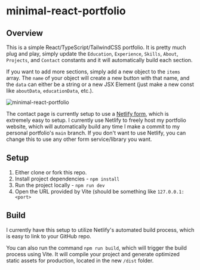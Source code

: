 # minimal-react-portfolio

## Overview
This is a simple React/TypeScript/TailwindCSS portfolio.  It is pretty much plug and play, simply update the `Education`, `Experience`, `Skills`, `About`, `Projects`, and `Contact` constants and it will automatically build each section.

If you want to add more sections, simply add a new object to the `items` array.  The `name` of your object will create a new button with that name, and the `data` can either be a string or a new JSX Element (just make a new const like `aboutData`, `educationData`, etc.).

![minimal-react-portfolio](https://github.com/tpbnick/minimal-react-portfolio/assets/49327729/115ac2fe-1dba-40ea-92bb-eddbef6a52ba)

The contact page is currently setup to use a [Netlify form](https://www.netlify.com/), which is extremely easy to setup.  I currently use Netlify to freely host my portfolio website, which will automatically build any time I make a commit to my personal portfolio's `main` branch.  If you don't want to use Netlify, you can change this to use any other form service/library you want.

## Setup
1. Either clone or fork this repo.
2. Install project dependencies - `npm install`
3. Run the project locally - `npm run dev`
4. Open the URL provided by Vite (should be something like `127.0.0.1:<port>`

## Build
I currently have this setup to utilize Netlify's automated build process, which is easy to link to your GitHub repo.  

You can also run the command `npm run build`, which will trigger the build process using Vite. It will compile your project and generate optimized static assets for production, located in the new `/dist` folder.
